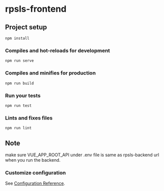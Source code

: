 # rpsls-frontend

## Project setup
```
npm install
```

### Compiles and hot-reloads for development
```
npm run serve
```

### Compiles and minifies for production
```
npm run build
```

### Run your tests
```
npm run test
```

### Lints and fixes files
```
npm run lint
```

## Note
make sure VUE_APP_ROOT_API under .env file is same as rpsls-backend url when you run the backend.

### Customize configuration
See [Configuration Reference](https://cli.vuejs.org/config/).
